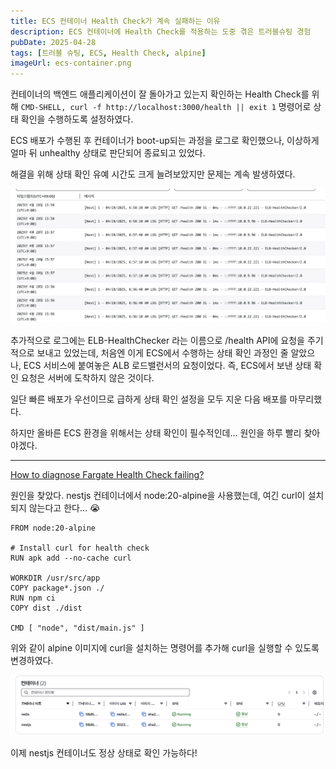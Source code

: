 ```yaml
---
title: ECS 컨테이너 Health Check가 계속 실패하는 이유
description: ECS 컨테이너에 Health Check를 적용하는 도중 겪은 트러블슈팅 경험
pubDate: 2025-04-28
tags: [트러블 슈팅, ECS, Health Check, alpine]
imageUrl: ecs-container.png
---
```


컨테이너의 백엔드 애플리케이션이 잘 돌아가고 있는지 확인하는 Health Check를 위해 `CMD-SHELL, curl -f http://localhost:3000/health || exit 1` 명령어로 상태 확인을 수행하도록 설정하였다.

ECS 배포가 수행된 후 컨테이너가 boot-up되는 과정을 로그로 확인했으나, 이상하게 얼마 뒤 unhealthy 상태로 판단되어 종료되고 있었다.

해결을 위해 상태 확인 유예 시간도 크게 늘려보았지만 문제는 계속 발생하였다.

![ecs-log.png](ecs-log.png)

추가적으로 로그에는 ELB-HealthChecker 라는 이름으로 /health API에 요청을 주기적으로 보내고 있었는데, 처음엔 이게 ECS에서 수행하는 상태 확인 과정인 줄 알았으나, ECS 서비스에 붙여놓은 ALB 로드밸런서의 요청이었다. 즉, ECS에서 보낸 상태 확인 요청은 서버에 도착하지 않은 것이다.

일단 빠른 배포가 우선이므로 급하게 상태 확인 설정을 모두 지운 다음 배포를 마무리했다.

하지만 올바른 ECS 환경을 위해서는 상태 확인이 필수적인데… 원인을 하루 빨리 찾아야겠다.

---

[How to diagnose Fargate Health Check failing?](https://www.reddit.com/r/aws/comments/g545bh/how_to_diagnose_fargate_health_check_failing/)

원인을 찾았다. nestjs 컨테이너에서 node:20-alpine을 사용했는데, 여긴 curl이 설치되지 않는다고 한다… 😭

```docker
FROM node:20-alpine

# Install curl for health check
RUN apk add --no-cache curl

WORKDIR /usr/src/app
COPY package*.json ./
RUN npm ci
COPY dist ./dist

CMD [ "node", "dist/main.js" ]
```

위와 같이 alpine 이미지에 curl을 설치하는 명령어를 추가해 curl을 실행할 수 있도록 변경하였다.

![ecs-container.png](ecs-container.png)

이제 nestjs 컨테이너도 정상 상태로 확인 가능하다!
